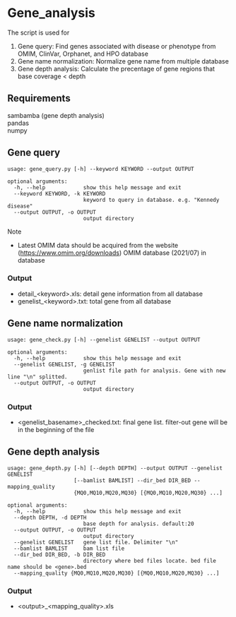 # Gene_analysis
The script is used for
  1. Gene query: Find genes associated with disease or phenotype from OMIM, ClinVar, Orphanet, and HPO database
  2. Gene name normalization: Normalize gene name from multiple database
  3. Gene depth analysis: Calculate the precentage of gene regions that base coverage < depth


## Requirements
sambamba (gene depth analysis)  
pandas  
numpy

## Gene query

```
usage: gene_query.py [-h] --keyword KEYWORD --output OUTPUT

optional arguments:
  -h, --help            show this help message and exit
  --keyword KEYWORD, -k KEYWORD
                        keyword to query in database. e.g. "Kennedy disease"
  --output OUTPUT, -o OUTPUT
                        output directory
```

Note
* Latest OMIM data should be acquired from the website (https://www.omim.org/downloads) 
  OMIM database (2021/07) in database

### Output
* detail_<keyword\>.xls: detail gene information from all database
* genelist_<keyword\>.txt: total gene from all database 

## Gene name normalization

```
usage: gene_check.py [-h] --genelist GENELIST --output OUTPUT

optional arguments:
  -h, --help            show this help message and exit
  --genelist GENELIST, -g GENELIST
                        genlist file path for analysis. Gene with new line "\n" splitted.
  --output OUTPUT, -o OUTPUT
                        output directory
```

### Output
* <genelist_basename\>_checked.txt: final gene list. filter-out gene will be in the beginning of the file

## Gene depth analysis

```
usage: gene_depth.py [-h] [--depth DEPTH] --output OUTPUT --genelist GENELIST
                     [--bamlist BAMLIST] --dir_bed DIR_BED --mapping_quality
                     {MQ0,MQ10,MQ20,MQ30} [{MQ0,MQ10,MQ20,MQ30} ...]

optional arguments:
  -h, --help            show this help message and exit
  --depth DEPTH, -d DEPTH
                        base depth for analysis. default:20
  --output OUTPUT, -o OUTPUT
                        output directory
  --genelist GENELIST   gene list file. Delimiter "\n"
  --bamlist BAMLIST     bam list file
  --dir_bed DIR_BED, -b DIR_BED
                        directory where bed files locate. bed file name should be <gene>.bed
  --mapping_quality {MQ0,MQ10,MQ20,MQ30} [{MQ0,MQ10,MQ20,MQ30} ...]
```

### Output
* <output\>_<mapping_quality\>.xls




